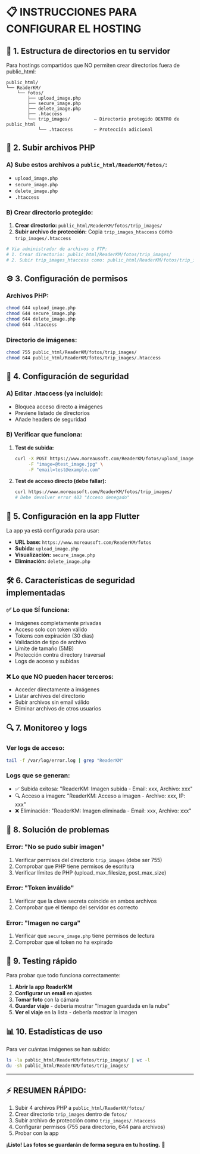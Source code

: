 # 📋 INSTRUCCIONES PARA CONFIGURAR EL HOSTING

## 🔧 **1. Estructura de directorios en tu servidor**

Para hostings compartidos que NO permiten crear directorios fuera de public_html:

```
public_html/
└── ReaderKM/
    └── fotos/
        ├── upload_image.php
        ├── secure_image.php
        ├── delete_image.php
        ├── .htaccess
        └── trip_images/         ← Directorio protegido DENTRO de public_html
            └── .htaccess        ← Protección adicional
```

## 🚀 **2. Subir archivos PHP**

### **A) Sube estos archivos a `public_html/ReaderKM/fotos/`:**
- `upload_image.php`
- `secure_image.php` 
- `delete_image.php`
- `.htaccess`

### **B) Crear directorio protegido:**
1. **Crear directorio:** `public_html/ReaderKM/fotos/trip_images/`
2. **Subir archivo de protección:** Copia `trip_images_htaccess` como `trip_images/.htaccess`

```bash
# Via administrador de archivos o FTP:
# 1. Crear directorio: public_html/ReaderKM/fotos/trip_images/
# 2. Subir trip_images_htaccess como: public_html/ReaderKM/fotos/trip_images/.htaccess
```

## ⚙️ **3. Configuración de permisos**

### **Archivos PHP:**
```bash
chmod 644 upload_image.php
chmod 644 secure_image.php  
chmod 644 delete_image.php
chmod 644 .htaccess
```

### **Directorio de imágenes:**
```bash
chmod 755 public_html/ReaderKM/fotos/trip_images/
chmod 644 public_html/ReaderKM/fotos/trip_images/.htaccess
```

## 🔐 **4. Configuración de seguridad**

### **A) Editar .htaccess (ya incluido):**
- Bloquea acceso directo a imágenes
- Previene listado de directorios
- Añade headers de seguridad

### **B) Verificar que funciona:**
1. **Test de subida:**
   ```bash
   curl -X POST https://www.moreausoft.com/ReaderKM/fotos/upload_image.php \
        -F "image=@test_image.jpg" \
        -F "email=test@example.com"
   ```

2. **Test de acceso directo (debe fallar):**
   ```bash
   curl https://www.moreausoft.com/ReaderKM/fotos/trip_images/
   # Debe devolver error 403 "Acceso denegado"
   ```

## 📱 **5. Configuración en la app Flutter**

La app ya está configurada para usar:
- **URL base:** `https://www.moreausoft.com/ReaderKM/fotos`
- **Subida:** `upload_image.php`
- **Visualización:** `secure_image.php`
- **Eliminación:** `delete_image.php`

## 🛠️ **6. Características de seguridad implementadas**

### **✅ Lo que SÍ funciona:**
- Imágenes completamente privadas
- Acceso solo con token válido
- Tokens con expiración (30 días)
- Validación de tipo de archivo
- Límite de tamaño (5MB)
- Protección contra directory traversal
- Logs de acceso y subidas

### **❌ Lo que NO pueden hacer terceros:**
- Acceder directamente a imágenes
- Listar archivos del directorio
- Subir archivos sin email válido
- Eliminar archivos de otros usuarios

## 🔍 **7. Monitoreo y logs**

### **Ver logs de acceso:**
```bash
tail -f /var/log/error.log | grep "ReaderKM"
```

### **Logs que se generan:**
- ✅ Subida exitosa: "ReaderKM: Imagen subida - Email: xxx, Archivo: xxx"
- 🔍 Acceso a imagen: "ReaderKM: Acceso a imagen - Archivo: xxx, IP: xxx"
- ❌ Eliminación: "ReaderKM: Imagen eliminada - Email: xxx, Archivo: xxx"

## 🚨 **8. Solución de problemas**

### **Error: "No se pudo subir imagen"**
1. Verificar permisos del directorio `trip_images` (debe ser 755)
2. Comprobar que PHP tiene permisos de escritura
3. Verificar límites de PHP (upload_max_filesize, post_max_size)

### **Error: "Token inválido"**
1. Verificar que la clave secreta coincide en ambos archivos
2. Comprobar que el tiempo del servidor es correcto

### **Error: "Imagen no carga"**
1. Verificar que `secure_image.php` tiene permisos de lectura
2. Comprobar que el token no ha expirado

## 🎯 **9. Testing rápido**

Para probar que todo funciona correctamente:

1. **Abrir la app ReaderKM**
2. **Configurar un email** en ajustes
3. **Tomar foto** con la cámara
4. **Guardar viaje** - debería mostrar "Imagen guardada en la nube"
5. **Ver el viaje** en la lista - debería mostrar la imagen

## 📊 **10. Estadísticas de uso**

Para ver cuántas imágenes se han subido:
```bash
ls -la public_html/ReaderKM/fotos/trip_images/ | wc -l
du -sh public_html/ReaderKM/fotos/trip_images/
```

---

## ⚡ **RESUMEN RÁPIDO:**

1. Subir 4 archivos PHP a `public_html/ReaderKM/fotos/`
2. Crear directorio `trip_images` dentro de `fotos/`
3. Subir archivo de protección como `trip_images/.htaccess`
4. Configurar permisos (755 para directorio, 644 para archivos)
5. Probar con la app

**¡Listo! Las fotos se guardarán de forma segura en tu hosting.** 🎉